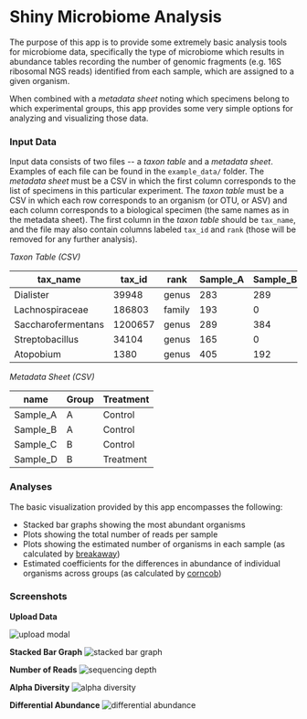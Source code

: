 # Shiny Microbiome Analysis

The purpose of this app is to provide some extremely basic 
analysis tools for microbiome data, specifically the type of
microbiome which results in abundance tables recording the
number of genomic fragments (e.g. 16S ribosomal NGS reads)
identified from each sample, which are assigned to a given
organism.

When combined with a _metadata sheet_ noting which specimens
belong to which experimental groups, this app provides some
very simple options for analyzing and visualizing those data.

### Input Data

Input data consists of two files -- a _taxon table_ and a
_metadata sheet_. Examples of each file can be found in the
`example_data/` folder. The _metadata sheet_ must be a CSV
in which the first column corresponds to the list of specimens
in this particular experiment. The _taxon table_ must be a
CSV in which each row corresponds to an organism (or OTU, or 
ASV) and each column corresponds to a biological specimen
(the same names as in the metadata sheet). The first column in
the  _taxon table_ should be `tax_name`, and the file may also
contain columns labeled `tax_id` and `rank` (those will be
removed for any further analysis). 

*Taxon Table (CSV)*

| tax_name | tax_id | rank | Sample_A | Sample_B | Sample_C | Sample_D | 
| --- | --- | --- | --- | --- | --- | --- |
| Dialister | 39948 | genus | 283 | 289 | 228 | 594 |
| Lachnospiraceae | 186803 | family | 193 | 0 | 0 | 200 |
| Saccharofermentans | 1200657 | genus | 289 | 384 | 105 | 456 |
| Streptobacillus | 34104 | genus | 165 | 0 | 0 | 348 |
| Atopobium | 1380 | genus | 405 | 192 | 76 | 619 |

*Metadata Sheet (CSV)*

| name | Group | Treatment |
| --- | --- | --- |
| Sample_A | A | Control |
| Sample_B | A | Control |
| Sample_C | B | Control |
| Sample_D | B | Treatment |

### Analyses

The basic visualization provided by this app encompasses the following:

  * Stacked bar graphs showing the most abundant organisms
  * Plots showing the total number of reads per sample
  * Plots showing the estimated number of organisms in each sample (as calculated by [breakaway](https://github.com/adw96/breakaway))
  * Estimated coefficients for the differences in abundance of individual organisms across groups (as calculated by [corncob](https://github.com/bryandmartin/corncob))

### Screenshots

**Upload Data**

![upload modal](https://raw.githubusercontent.com/FredHutch/shinyMicrobiomeAnalysis/master/www/upload_modal.png)

**Stacked Bar Graph**
![stacked bar graph](https://github.com/FredHutch/shinyMicrobiomeAnalysis/blob/master/www/stacked_bar_graph.png?raw=true)

**Number of Reads**
![sequencing depth](https://github.com/FredHutch/shinyMicrobiomeAnalysis/blob/master/www/sequencing_depth.png?raw=true)

**Alpha Diversity**
![alpha diversity](https://github.com/FredHutch/shinyMicrobiomeAnalysis/blob/master/www/alpha_diversity.png?raw=true)

**Differential Abundance**
![differential abundance](https://github.com/FredHutch/shinyMicrobiomeAnalysis/blob/master/www/differential_abundance.png?raw=true)

